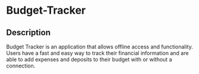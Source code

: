 # Budget-Tracker

## Description
Budget Tracker is an application that allows offline access and functionality. Users have a fast and easy way to track their financial information and are able to add expenses and deposits to their budget with or without a connection.  